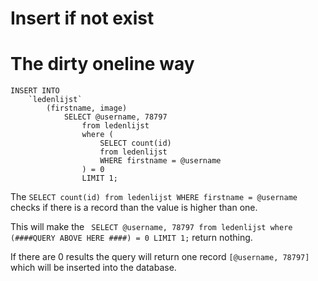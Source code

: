 # Insert if not exist


# The dirty oneline way

```
INSERT INTO
    `ledenlijst`
        (firstname, image)
            SELECT @username, 78797
                from ledenlijst
                where (
                    SELECT count(id)
                    from ledenlijst
                    WHERE firstname = @username
                ) = 0
                LIMIT 1;

```

The `SELECT count(id) from ledenlijst WHERE firstname = @username` checks if there is a record
than the value is higher than one.

This will make the ` SELECT @username, 78797 from ledenlijst where (####QUERY ABOVE HERE ####) = 0 LIMIT 1;`
return nothing.

If there are 0 results the query will return one record `[@username, 78797]` which will be inserted into the database.